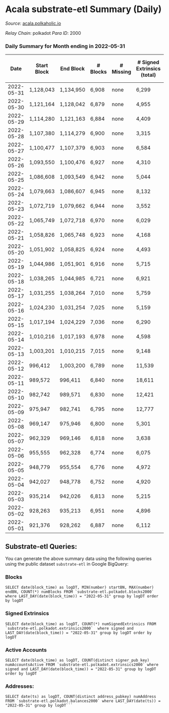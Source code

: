 # Acala substrate-etl Summary (Daily)

_Source_: [acala.polkaholic.io](https://acala.polkaholic.io)

*Relay Chain*: polkadot
*Para ID*: 2000



### Daily Summary for Month ending in 2022-05-31


| Date | Start Block | End Block | # Blocks | # Missing | # Signed Extrinsics (total) | # Active Accounts | # Addresses with Balances | # Events | # Transfers | # XCM Transfers In | # XCM Transfers Out |
| ---- | ----------- | --------- | -------- | --------- | --------------------------- | ----------------- | ------------------------- | -------- | ----------- | ------------------ | ------------------- |
| 2022-05-31 | 1,128,043 | 1,134,950 | 6,908 | none  | 6,299 | 996 | 158,241 | 102,680 | 14,407 ($21,547,267.23) | 231 ($11,729,506.39) | 112 ($11,357,427.41) |
| 2022-05-30 | 1,121,164 | 1,128,042 | 6,879 | none  | 4,955 | 1,037 | 158,147 | 95,053 | 13,197 ($5,986,596.78) | 207 ($212,846.73) | 117 ($222,185.86) |
| 2022-05-29 | 1,114,280 | 1,121,163 | 6,884 | none  | 4,409 | 807 | 158,042 | 90,132 | 12,671 ($2,146,148.94) | 181 ($143,526.17) | 58 ($123,727.97) |
| 2022-05-28 | 1,107,380 | 1,114,279 | 6,900 | none  | 3,315 | 897 | 157,963 | 84,112 | 11,676 ($1,913,844.01) | 209 ($228,502.24) | 63 ($303,133.86) |
| 2022-05-27 | 1,100,477 | 1,107,379 | 6,903 | none  | 6,584 | 931 | 157,849 | 108,193 | 15,916 ($5,815,300.12) | 245 ($629,003.33) | 115 ($669,061.14) |
| 2022-05-26 | 1,093,550 | 1,100,476 | 6,927 | none  | 4,310 | 996 | 157,727 | 93,276 | 13,506 ($4,843,012.95) | 257 ($325,907.61) | 84 ($568,131.98) |
| 2022-05-25 | 1,086,608 | 1,093,549 | 6,942 | none  | 5,044 | 1,964 | 157,636 | 102,510 | 14,181 ($4,998,328.54) | 242 ($685,899.52) | 111 ($508,447.91) |
| 2022-05-24 | 1,079,663 | 1,086,607 | 6,945 | none  | 8,132 | 2,783 | 158,581 | 125,221 | 17,171 ($20,695,232.66) | 294 ($2,454,579.75) | 130 ($2,410,373.04) |
| 2022-05-23 | 1,072,719 | 1,079,662 | 6,944 | none  | 3,552 | 905 | 160,245 | 87,171 | 12,226 ($3,265,838.18) | 246 ($230,763.61) | 69 ($587,705.38) |
| 2022-05-22 | 1,065,749 | 1,072,718 | 6,970 | none  | 6,029 | 927 | 160,151 | 102,091 | 14,763 ($3,183,459.21) | 253 ($586,218.30) | 72 ($237,005.27) |
| 2022-05-21 | 1,058,826 | 1,065,748 | 6,923 | none  | 4,168 | 942 | 160,048 | 92,377 | 13,145 ($5,101,028.70) | 301 ($365,034.49) | 53 ($581,212.49) |
| 2022-05-20 | 1,051,902 | 1,058,825 | 6,924 | none  | 4,493 | 1,070 | 159,954 | 95,130 | 13,673 ($12,582,863.06) | 313 ($720,464.25) | 49 ($827,711.33) |
| 2022-05-19 | 1,044,986 | 1,051,901 | 6,916 | none  | 5,715 | 1,347 | 159,860 | 106,735 | 15,583 ($7,916,301.40) | 407 ($538,233.24) | 86 ($1,147,038.25) |
| 2022-05-18 | 1,038,265 | 1,044,985 | 6,721 | none  | 6,921 | 1,197 | 159,732 | 152,453 | 24,692 ($11,429,291.93) | 362 ($1,071,465.87) | 95 ($950,203.01) |
| 2022-05-17 | 1,031,255 | 1,038,264 | 7,010 | none  | 5,759 | 1,151 | 159,512 | 103,143 | 13,997 ($13,382,151.47) | 352 ($1,004,797.68) | 111 ($933,432.18) |
| 2022-05-16 | 1,024,230 | 1,031,254 | 7,025 | none  | 5,159 | 1,135 | 159,382 | 97,482 | 13,170 ($6,388,815.98) | 315 ($483,227.58) | 73 ($493,705.21) |
| 2022-05-15 | 1,017,194 | 1,024,229 | 7,036 | none  | 6,290 | 1,055 | 159,256 | 105,645 | 14,597 ($5,796,918.75) | 303 ($358,125.53) | 68 ($450,493.90) |
| 2022-05-14 | 1,010,216 | 1,017,193 | 6,978 | none  | 4,598 | 1,043 | 159,122 | 92,985 | 12,441 ($7,267,285.94) | 306 ($1,086,038.92) | 71 ($1,143,046.10) |
| 2022-05-13 | 1,003,201 | 1,010,215 | 7,015 | none  | 9,148 | 1,538 | 158,987 | 129,092 | 18,417 ($12,579,938.85) | 454 ($877,185.58) | 128 ($2,135,550.42) |
| 2022-05-12 | 996,412 | 1,003,200 | 6,789 | none  | 11,539 | 2,179 | 158,815 | 155,196 | 23,189 ($39,344,332.42) | 704 ($5,952,185.40) | 188 ($5,815,404.83) |
| 2022-05-11 | 989,572 | 996,411 | 6,840 | none  | 18,611 | 3,120 | 158,572 | 225,284 | 34,943 ($83,225,472.13) | 1,286 ($31,407,499.96) | 229 ($30,119,222.20) |
| 2022-05-10 | 982,742 | 989,571 | 6,830 | none  | 12,421 | 2,565 | 158,280 | 153,137 | 22,337 ($45,460,731.34) | 1,395 ($13,620,440.90) | 118 ($11,415,021.51) |
| 2022-05-09 | 975,947 | 982,741 | 6,795 | none  | 12,777 | 1,959 |  | 146,143 | 22,359 ($15,789,531.14) | 562 ($625,474.64) | 145 ($560,921.84) |
| 2022-05-08 | 969,147 | 975,946 | 6,800 | none  | 5,301 | 1,157 | 157,877 | 83,775 | 11,562 ($8,767,771.93) | 217 ($238,508.94) | 90 ($219,090.94) |
| 2022-05-07 | 962,329 | 969,146 | 6,818 | none  | 3,638 | 871 | 157,788 | 70,289 | 9,158 ($30,420,692.87) | 141 ($325,348.16) | 85 ($189,283.34) |
| 2022-05-06 | 955,555 | 962,328 | 6,774 | none  | 6,075 | 1,032 | 157,705 | 85,344 | 11,542 ($46,280,728.91) | 196 ($126,204.13) | 132 ($233,833.52) |
| 2022-05-05 | 948,779 | 955,554 | 6,776 | none  | 4,972 | 1,137 |  | 78,546 | 10,419 ($6,113,389.18) | 138 ($95,491.66) | 110 ($356,204.73) |
| 2022-05-04 | 942,027 | 948,778 | 6,752 | none  | 4,920 | 1,171 | 157,506 | 76,250 | 10,273 ($7,604,023.66) |   |   |
| 2022-05-03 | 935,214 | 942,026 | 6,813 | none  | 5,215 | 901 | 157,402 | 79,188 | 10,533 ($4,997,198.30) |   |   |
| 2022-05-02 | 928,263 | 935,213 | 6,951 | none  | 4,896 | 997 | 157,321 | 78,738 | 10,453 ($5,507,879.20) |   |   |
| 2022-05-01 | 921,376 | 928,262 | 6,887 | none  | 6,112 | 1,263 | 157,234 | 87,434 | 11,746 ($6,826,313.36) |   |   |

## Substrate-etl Queries:
You can generate the above summary data using the following queries using the public dataset `substrate-etl` in Google BigQuery:


### Blocks
```
SELECT date(block_time) as logDT, MIN(number) startBN, MAX(number) endBN, COUNT(*) numBlocks FROM `substrate-etl.polkadot.blocks2000`  where LAST_DAY(date(block_time)) = "2022-05-31" group by logDT order by logDT
```


### Signed Extrinsics
```
SELECT date(block_time) as logDT, COUNT(*) numSignedExtrinsics FROM `substrate-etl.polkadot.extrinsics2000`  where signed and LAST_DAY(date(block_time)) = "2022-05-31" group by logDT order by logDT
```


### Active Accounts
```
SELECT date(block_time) as logDT, COUNT(distinct signer_pub_key) numAccountsActive FROM `substrate-etl.polkadot.extrinsics2000` where signed and LAST_DAY(date(block_time)) = "2022-05-31" group by logDT order by logDT
```


### Addresses:
```
SELECT date(ts) as logDT, COUNT(distinct address_pubkey) numAddress FROM `substrate-etl.polkadot.balances2000` where LAST_DAY(date(ts)) = "2022-05-31" group by logDT```

